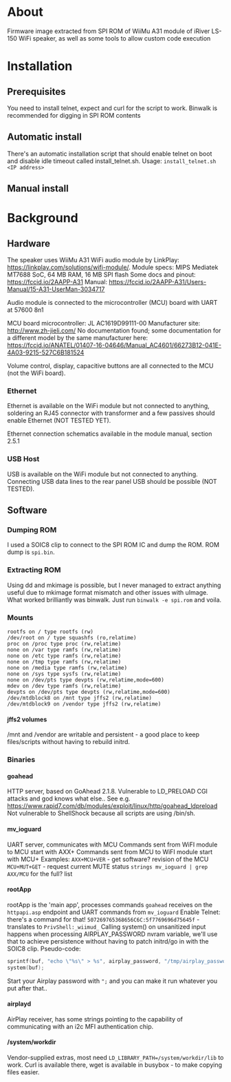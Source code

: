 # About
Firmware image extracted from SPI ROM of WiiMu A31 module of iRiver LS-150 WiFi speaker, 
as well as some tools to allow custom code execution

# Installation
## Prerequisites
You need to install telnet, expect and curl for the script to work. Binwalk is recommended for digging in SPI ROM contents
## Automatic install
There's an automatic installation script that should enable telnet on boot and disable idle timeout called install_telnet.sh.
Usage: `install_telnet.sh <IP address>`
## Manual install

# Background
## Hardware
The speaker uses WiiMu A31 WiFi audio module by LinkPlay: https://linkplay.com/solutions/wifi-module/.
Module specs: MIPS Mediatek MT7688 SoC, 64 MB RAM, 16 MB SPI flash
Some docs and pinout: https://fccid.io/2AAPP-A31
Manual: https://fccid.io/2AAPP-A31/Users-Manual/15-A31-UserMan-3034717

Audio module is connected to the microcontroller (MCU) board with UART at 57600 8n1

MCU board microcontroller: JL AC1619D99111-00
Manufacturer site: http://www.zh-jieli.com/
No documentation found; some documentation for a different model by the same manufacturer here: https://fccid.io/ANATEL/01407-16-04646/Manual_AC4601/66273B12-041E-4A03-9215-527C6B181524

Volume control, display, capacitive buttons are all connected to the MCU (not the WiFi board).

### Ethernet
Ethernet is available on the WiFi module but not connected to anything,
soldering an RJ45 connector with transformer and a few passives should enable Ethernet (NOT TESTED YET).

Ethernet connection schematics available in the module manual, section 2.5.1

### USB Host
USB is available on the WiFi module but not connected to anything.
Connecting USB data lines to the rear panel USB should be possible (NOT TESTED).

## Software
### Dumping ROM
I used a SOIC8 clip to connect to the SPI ROM IC and dump the ROM. ROM dump is `spi.bin`.

### Extracting ROM
Using dd and mkimage is possible, but I never managed to extract anything useful due to mkimage format mismatch and other issues with uImage. What worked brilliantly was binwalk. Just run `binwalk -e spi.rom` and voila.

### Mounts
```
rootfs on / type rootfs (rw)
/dev/root on / type squashfs (ro,relatime)
proc on /proc type proc (rw,relatime)
none on /var type ramfs (rw,relatime)
none on /etc type ramfs (rw,relatime)
none on /tmp type ramfs (rw,relatime)
none on /media type ramfs (rw,relatime)
none on /sys type sysfs (rw,relatime)
none on /dev/pts type devpts (rw,relatime,mode=600)
mdev on /dev type ramfs (rw,relatime)
devpts on /dev/pts type devpts (rw,relatime,mode=600)
/dev/mtdblock8 on /mnt type jffs2 (rw,relatime)
/dev/mtdblock9 on /vendor type jffs2 (rw,relatime)
```

#### jffs2 volumes
/mnt and /vendor are writable and persistent - a good place to keep files/scripts without having to rebuild initrd.

### Binaries
#### goahead
HTTP server, based on GoAhead 2.1.8. Vulnerable to LD_PRELOAD CGI attacks and god knows what else..
See e.g. https://www.rapid7.com/db/modules/exploit/linux/http/goahead_ldpreload
Not vulnerable to ShellShock because all scripts are using /bin/sh.

#### mv_ioguard
UART server, communicates with MCU
Commands sent from WiFI module to MCU start with AXX+
Commands sent from MCU to WiFI module start with MCU+
Examples: 
`AXX+MCU+VER` - get software? revision of the MCU
`MCU+MUT+GET` - request current MUTE status
`strings mv_ioguard | grep AXX/MCU` for the full? list

####  rootApp
rootApp is the 'main app', processes commands `goahead` receives on the `httpapi.asp` endpoint and UART commands from `mv_ioguard`
Enable Telnet: there's a command for that! `507269765368656C6C:5f7769696d75645f` - translates to `PrivShell:_wiimud_`
Calling system() on unsanitized input happens when processing AIRPLAY_PASSWORD nvram variable, we'll use that to achieve persistence without having to patch initrd/go in with the SOIC8 clip.
Pseudo-code:
```C
sprintf(buf, "echo \"%s\" > %s", airplay_password, "/tmp/airplay_password");
system(buf);
```

Start your Airplay password with `";` and you can make it run whatever you put after that..

#### airplayd
AirPlay receiver, has some strings pointing to the capability of communicating with an i2c MFI authentication chip.

#### /system/workdir
Vendor-supplied extras, most need `LD_LIBRARY_PATH=/system/workdir/lib` to work.
Curl is available there, wget is available in busybox - to make copying files easier.
